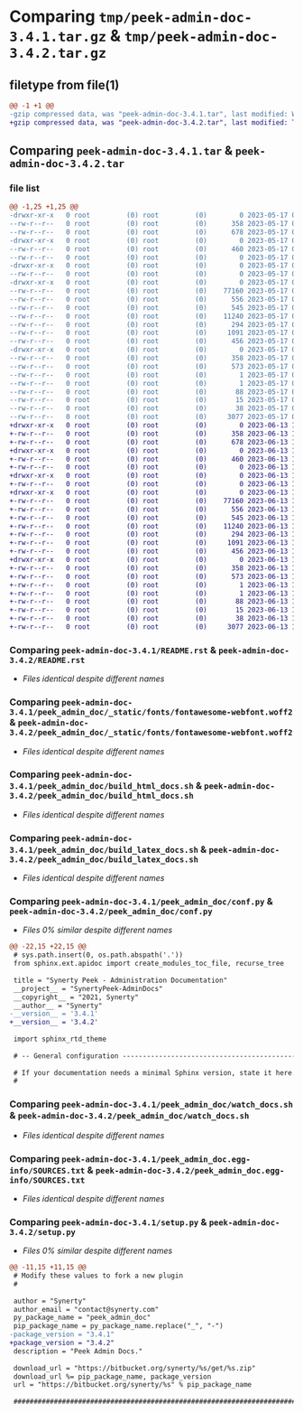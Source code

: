 # Comparing `tmp/peek-admin-doc-3.4.1.tar.gz` & `tmp/peek-admin-doc-3.4.2.tar.gz`

## filetype from file(1)

```diff
@@ -1 +1 @@
-gzip compressed data, was "peek-admin-doc-3.4.1.tar", last modified: Wed May 17 03:30:31 2023, max compression
+gzip compressed data, was "peek-admin-doc-3.4.2.tar", last modified: Tue Jun 13 11:58:39 2023, max compression
```

## Comparing `peek-admin-doc-3.4.1.tar` & `peek-admin-doc-3.4.2.tar`

### file list

```diff
@@ -1,25 +1,25 @@
-drwxr-xr-x   0 root         (0) root         (0)        0 2023-05-17 03:30:31.965306 peek-admin-doc-3.4.1/
--rw-r--r--   0 root         (0) root         (0)      358 2023-05-17 03:30:31.965306 peek-admin-doc-3.4.1/PKG-INFO
--rw-r--r--   0 root         (0) root         (0)      678 2023-05-17 03:29:54.000000 peek-admin-doc-3.4.1/README.rst
-drwxr-xr-x   0 root         (0) root         (0)        0 2023-05-17 03:30:31.964306 peek-admin-doc-3.4.1/peek_admin_doc/
--rw-r--r--   0 root         (0) root         (0)      460 2023-05-17 03:29:54.000000 peek-admin-doc-3.4.1/peek_admin_doc/PlatformDependencyTest.py
--rw-r--r--   0 root         (0) root         (0)        0 2023-05-17 03:30:31.000000 peek-admin-doc-3.4.1/peek_admin_doc/__init__.py
-drwxr-xr-x   0 root         (0) root         (0)        0 2023-05-17 03:30:31.965306 peek-admin-doc-3.4.1/peek_admin_doc/_static/
--rw-r--r--   0 root         (0) root         (0)        0 2023-05-17 03:29:54.000000 peek-admin-doc-3.4.1/peek_admin_doc/_static/.gitkeep
-drwxr-xr-x   0 root         (0) root         (0)        0 2023-05-17 03:30:31.965306 peek-admin-doc-3.4.1/peek_admin_doc/_static/fonts/
--rw-r--r--   0 root         (0) root         (0)    77160 2023-05-17 03:29:54.000000 peek-admin-doc-3.4.1/peek_admin_doc/_static/fonts/fontawesome-webfont.woff2
--rw-r--r--   0 root         (0) root         (0)      556 2023-05-17 03:29:54.000000 peek-admin-doc-3.4.1/peek_admin_doc/build_html_docs.sh
--rw-r--r--   0 root         (0) root         (0)      545 2023-05-17 03:29:54.000000 peek-admin-doc-3.4.1/peek_admin_doc/build_latex_docs.sh
--rw-r--r--   0 root         (0) root         (0)    11240 2023-05-17 03:30:31.000000 peek-admin-doc-3.4.1/peek_admin_doc/conf.py
--rw-r--r--   0 root         (0) root         (0)      294 2023-05-17 03:29:54.000000 peek-admin-doc-3.4.1/peek_admin_doc/index.rst
--rw-r--r--   0 root         (0) root         (0)     1091 2023-05-17 03:29:54.000000 peek-admin-doc-3.4.1/peek_admin_doc/watch_docs.sh
--rw-r--r--   0 root         (0) root         (0)      456 2023-05-17 03:29:54.000000 peek-admin-doc-3.4.1/peek_admin_doc/welcome.rst
-drwxr-xr-x   0 root         (0) root         (0)        0 2023-05-17 03:30:31.964306 peek-admin-doc-3.4.1/peek_admin_doc.egg-info/
--rw-r--r--   0 root         (0) root         (0)      358 2023-05-17 03:30:31.000000 peek-admin-doc-3.4.1/peek_admin_doc.egg-info/PKG-INFO
--rw-r--r--   0 root         (0) root         (0)      573 2023-05-17 03:30:31.000000 peek-admin-doc-3.4.1/peek_admin_doc.egg-info/SOURCES.txt
--rw-r--r--   0 root         (0) root         (0)        1 2023-05-17 03:30:31.000000 peek-admin-doc-3.4.1/peek_admin_doc.egg-info/dependency_links.txt
--rw-r--r--   0 root         (0) root         (0)        1 2023-05-17 03:30:31.000000 peek-admin-doc-3.4.1/peek_admin_doc.egg-info/not-zip-safe
--rw-r--r--   0 root         (0) root         (0)       88 2023-05-17 03:30:31.000000 peek-admin-doc-3.4.1/peek_admin_doc.egg-info/requires.txt
--rw-r--r--   0 root         (0) root         (0)       15 2023-05-17 03:30:31.000000 peek-admin-doc-3.4.1/peek_admin_doc.egg-info/top_level.txt
--rw-r--r--   0 root         (0) root         (0)       38 2023-05-17 03:30:31.965306 peek-admin-doc-3.4.1/setup.cfg
--rw-r--r--   0 root         (0) root         (0)     3077 2023-05-17 03:30:31.000000 peek-admin-doc-3.4.1/setup.py
+drwxr-xr-x   0 root         (0) root         (0)        0 2023-06-13 11:58:39.899906 peek-admin-doc-3.4.2/
+-rw-r--r--   0 root         (0) root         (0)      358 2023-06-13 11:58:39.898906 peek-admin-doc-3.4.2/PKG-INFO
+-rw-r--r--   0 root         (0) root         (0)      678 2023-06-13 11:58:03.000000 peek-admin-doc-3.4.2/README.rst
+drwxr-xr-x   0 root         (0) root         (0)        0 2023-06-13 11:58:39.898906 peek-admin-doc-3.4.2/peek_admin_doc/
+-rw-r--r--   0 root         (0) root         (0)      460 2023-06-13 11:58:03.000000 peek-admin-doc-3.4.2/peek_admin_doc/PlatformDependencyTest.py
+-rw-r--r--   0 root         (0) root         (0)        0 2023-06-13 11:58:39.000000 peek-admin-doc-3.4.2/peek_admin_doc/__init__.py
+drwxr-xr-x   0 root         (0) root         (0)        0 2023-06-13 11:58:39.898906 peek-admin-doc-3.4.2/peek_admin_doc/_static/
+-rw-r--r--   0 root         (0) root         (0)        0 2023-06-13 11:58:03.000000 peek-admin-doc-3.4.2/peek_admin_doc/_static/.gitkeep
+drwxr-xr-x   0 root         (0) root         (0)        0 2023-06-13 11:58:39.898906 peek-admin-doc-3.4.2/peek_admin_doc/_static/fonts/
+-rw-r--r--   0 root         (0) root         (0)    77160 2023-06-13 11:58:03.000000 peek-admin-doc-3.4.2/peek_admin_doc/_static/fonts/fontawesome-webfont.woff2
+-rw-r--r--   0 root         (0) root         (0)      556 2023-06-13 11:58:03.000000 peek-admin-doc-3.4.2/peek_admin_doc/build_html_docs.sh
+-rw-r--r--   0 root         (0) root         (0)      545 2023-06-13 11:58:03.000000 peek-admin-doc-3.4.2/peek_admin_doc/build_latex_docs.sh
+-rw-r--r--   0 root         (0) root         (0)    11240 2023-06-13 11:58:39.000000 peek-admin-doc-3.4.2/peek_admin_doc/conf.py
+-rw-r--r--   0 root         (0) root         (0)      294 2023-06-13 11:58:03.000000 peek-admin-doc-3.4.2/peek_admin_doc/index.rst
+-rw-r--r--   0 root         (0) root         (0)     1091 2023-06-13 11:58:03.000000 peek-admin-doc-3.4.2/peek_admin_doc/watch_docs.sh
+-rw-r--r--   0 root         (0) root         (0)      456 2023-06-13 11:58:03.000000 peek-admin-doc-3.4.2/peek_admin_doc/welcome.rst
+drwxr-xr-x   0 root         (0) root         (0)        0 2023-06-13 11:58:39.898906 peek-admin-doc-3.4.2/peek_admin_doc.egg-info/
+-rw-r--r--   0 root         (0) root         (0)      358 2023-06-13 11:58:39.000000 peek-admin-doc-3.4.2/peek_admin_doc.egg-info/PKG-INFO
+-rw-r--r--   0 root         (0) root         (0)      573 2023-06-13 11:58:39.000000 peek-admin-doc-3.4.2/peek_admin_doc.egg-info/SOURCES.txt
+-rw-r--r--   0 root         (0) root         (0)        1 2023-06-13 11:58:39.000000 peek-admin-doc-3.4.2/peek_admin_doc.egg-info/dependency_links.txt
+-rw-r--r--   0 root         (0) root         (0)        1 2023-06-13 11:58:39.000000 peek-admin-doc-3.4.2/peek_admin_doc.egg-info/not-zip-safe
+-rw-r--r--   0 root         (0) root         (0)       88 2023-06-13 11:58:39.000000 peek-admin-doc-3.4.2/peek_admin_doc.egg-info/requires.txt
+-rw-r--r--   0 root         (0) root         (0)       15 2023-06-13 11:58:39.000000 peek-admin-doc-3.4.2/peek_admin_doc.egg-info/top_level.txt
+-rw-r--r--   0 root         (0) root         (0)       38 2023-06-13 11:58:39.899906 peek-admin-doc-3.4.2/setup.cfg
+-rw-r--r--   0 root         (0) root         (0)     3077 2023-06-13 11:58:39.000000 peek-admin-doc-3.4.2/setup.py
```

### Comparing `peek-admin-doc-3.4.1/README.rst` & `peek-admin-doc-3.4.2/README.rst`

 * *Files identical despite different names*

### Comparing `peek-admin-doc-3.4.1/peek_admin_doc/_static/fonts/fontawesome-webfont.woff2` & `peek-admin-doc-3.4.2/peek_admin_doc/_static/fonts/fontawesome-webfont.woff2`

 * *Files identical despite different names*

### Comparing `peek-admin-doc-3.4.1/peek_admin_doc/build_html_docs.sh` & `peek-admin-doc-3.4.2/peek_admin_doc/build_html_docs.sh`

 * *Files identical despite different names*

### Comparing `peek-admin-doc-3.4.1/peek_admin_doc/build_latex_docs.sh` & `peek-admin-doc-3.4.2/peek_admin_doc/build_latex_docs.sh`

 * *Files identical despite different names*

### Comparing `peek-admin-doc-3.4.1/peek_admin_doc/conf.py` & `peek-admin-doc-3.4.2/peek_admin_doc/conf.py`

 * *Files 0% similar despite different names*

```diff
@@ -22,15 +22,15 @@
 # sys.path.insert(0, os.path.abspath('.'))
 from sphinx.ext.apidoc import create_modules_toc_file, recurse_tree
 
 title = "Synerty Peek - Administration Documentation"
 __project__ = "SynertyPeek-AdminDocs"
 __copyright__ = "2021, Synerty"
 __author__ = "Synerty"
-__version__ = '3.4.1'
+__version__ = '3.4.2'
 
 import sphinx_rtd_theme
 
 # -- General configuration ------------------------------------------------
 
 # If your documentation needs a minimal Sphinx version, state it here.
 #
```

### Comparing `peek-admin-doc-3.4.1/peek_admin_doc/watch_docs.sh` & `peek-admin-doc-3.4.2/peek_admin_doc/watch_docs.sh`

 * *Files identical despite different names*

### Comparing `peek-admin-doc-3.4.1/peek_admin_doc.egg-info/SOURCES.txt` & `peek-admin-doc-3.4.2/peek_admin_doc.egg-info/SOURCES.txt`

 * *Files identical despite different names*

### Comparing `peek-admin-doc-3.4.1/setup.py` & `peek-admin-doc-3.4.2/setup.py`

 * *Files 0% similar despite different names*

```diff
@@ -11,15 +11,15 @@
 # Modify these values to fork a new plugin
 #
 
 author = "Synerty"
 author_email = "contact@synerty.com"
 py_package_name = "peek_admin_doc"
 pip_package_name = py_package_name.replace("_", "-")
-package_version = "3.4.1"
+package_version = "3.4.2"
 description = "Peek Admin Docs."
 
 download_url = "https://bitbucket.org/synerty/%s/get/%s.zip"
 download_url %= pip_package_name, package_version
 url = "https://bitbucket.org/synerty/%s" % pip_package_name
 
 ###############################################################################
```

